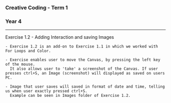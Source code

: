 ### Creative Coding - Term 1
### Year 4
---
Exercise 1.2 - Adding Interaction and saving Images

    - Exercise 1.2 is an add-on to Exercise 1.1 in which we worked with For Loops and Color.

    - Exercise enables user to move the Canvas, by pressing the left key of the mouse.
      It also allows user to 'take' a screenshot of the Canvas. If user presses ctrl+S, an Image (screenshot) will displayed as saved on users PC.

    - Image that user saves will saved in format of date and time, telling us when user exactly pressed ctrl+S.
      Example can be seen in Images folder of Exercise 1.2. 

```
